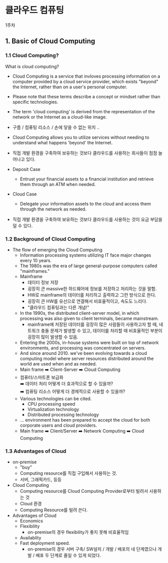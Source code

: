 <h1>클라우드 컴퓨팅</h1>

1주차

<h2>1. Basic of Cloud Computing</h2>

<h3>1.1 Cloud Computing?</h3>

What is cloud computing?

- Cloud Computing is a service that invloves processing information on a computer provided by a cloud service provider, which exists "beyond" the Internet, rather than on a user's personal computer.

- Please note that these terms describe a concept or mindset rather than specific technologies.

- The term 'cloud computing' is derived from the representation of the network or the Internet as a cloud-like image.

- 구름 / 컴퓨팅 리소스 / 손에 닿을 수 없는 위치 ..

- Cloud Computing allows you to utilize services without needing to understand what happens 'beyond' the Internet.

- 직접 개발 환경을 구축하여 보유하는 것보다 클라우드를 사용하는 회사들이 점점 늘어나고 있다.

- Deposit Case
    - Entrust your financial assets to a financial institution and retrieve them through an ATM when needed.

- Cloud Case
    - Delegate your information assets to the cloud and access them through the network as needed.

- 직접 개발 환경을 구축하여 보유하는 것보다 클라우드를 사용하는 것이 요금 부담을 덜 수 있다.

<h3>1.2 Background of Cloud Computing</h3>

- The flow of emerging the Cloud Computing
    - Information processing systems utilizing IT face major changes every 10 years.
    - The 1980s was the era of large general-purpose computers called "mainframes."
    - Mainframe
        - 데이터 정보 저장
        - 굉장히 큰 massive한 하드웨어에 정보를 저장하고 처리하는 것을 말함.
        - HW로 mainframe의 데이터를 처리하고 출력하고 그런 방식으로 한다.
        - 굉장히 큰 HW를 유선으로 연결해서 비효율적이고, 속도도 느리다.
        - "클라우드 컴퓨팅과는 다른 개념!"
    - In the 1990s, the distributed client-server model, in which processing was also given to client terminals, became mainstream.
        - mainframe에 저장된 데이터를 굉장히 많은 사람들이 사용하고자 할 때, 네트워크 충돌 문제가 발생할 수 있고, 데이터를 처리할 때 비효율적인 부분이 굉장히 많이 발생할 수 있음.
    - Entering the 2000s, in-house systems were built on top of network environments, and processing was concentrated on servers.
    - And since around 2010. we've been evolving towards a cloud computing model where server resources distributed around the world are used when and as needed.
    - Main frame ➡️ Client-Server ➡️ Cloud Computing
    - 컴퓨터/스마트폰 보급화<br/>➡️ 데이터 처리 어떻게 더 효과적으로 할 수 있을까?<br/>➡️ 컴퓨팅 리소스 어떻게 더 경제적으로 사용할 수 있을까?
    - Various technologies can be cited.
        - CPU processing speed
        - Virtualization technology
        - Distributed processing technology
    - ... environment has been prepared to accept the cloud for both corporate users and cloud providers.
    - Main frame ➡️ Client/Server ➡️ Network Computing ➡️ Cloud Computing

<h3>1.3 Advantages of Cloud</h3>

- on-premise
    - "buy"
    - Computing resource를 직접 구입해서 사용하는 것.
    - 서버, 그래픽카드, 등등
- Cloud Computing
    - Computing resource를 Cloud Computing Provider로부터 빌려서 사용하는 것
    - Cloud 환경
    - Computing Resource를 빌려 쓴다.
- Advantages of Cloud
    - Economics
    - Flexibility
        - on-premise의 경우 flexibility가 좋지 못해 비효율적임
    - Availablity
    - Fast deployment speed.
        - on-premise의 경우 서버 구축/ SW설치 / 개발 / 배포의 네 단계였으나 개발 / 배포 두 단계로 줄일 수 있게 되었다.